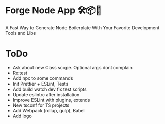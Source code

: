 # Forge Node App 🛠📦🎊

A Fast Way to Generate Node Boilerplate With Your Favorite Development Tools and Libs

# ToDo

- Ask about new Class scope. Optional args dont complain
- Re:test
- Add npx to some commands
- Init Prettier + ESLint, Tests
- Add build watch dev fix test scripts
- Update eslintrc after installation
- Improve ESLint with plugins, extends
- New tsconf for TS projects
- Add Webpack (rollup, gulp), Babel
- Add logo
